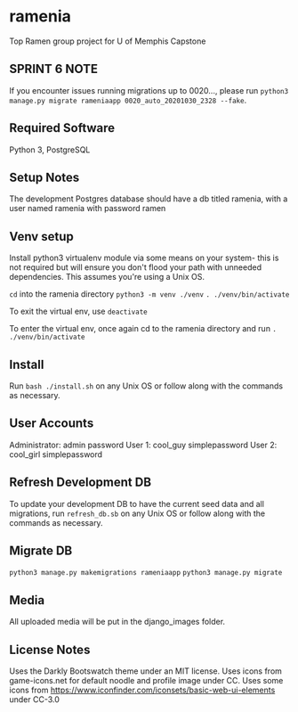 # ramenia
Top Ramen group project for U of Memphis Capstone

## SPRINT 6 NOTE
If you encounter issues running migrations up to 0020..., please run
`python3 manage.py migrate rameniaapp 0020_auto_20201030_2328 --fake`.

## Required Software
Python 3, PostgreSQL

## Setup Notes
The development Postgres database should have a db titled ramenia,
with a user named ramenia with password ramen

## Venv setup
Install python3 virtualenv module via some means on your system- this is
not required but will ensure you don't flood your path with unneeded dependencies.
This assumes you're using a Unix OS.

`cd` into the ramenia directory
`python3 -m venv ./venv`
`. ./venv/bin/activate`

To exit the virtual env, use `deactivate`

To enter the virtual env, once again cd to the ramenia directory and run
`. ./venv/bin/activate`

## Install
Run `bash ./install.sh` on any Unix OS or follow along with the commands as necessary.

## User Accounts
Administrator:
admin
password
User 1:
cool_guy
simplepassword
User 2:
cool_girl
simplepassword

## Refresh Development DB
To update your development DB to have the current seed data and all migrations,
run `refresh_db.sb` on any Unix OS or follow along with the commands as necessary.

## Migrate DB
`python3 manage.py makemigrations rameniaapp`
`python3 manage.py migrate`

## Media
All uploaded media will be put in the django_images folder.

## License Notes
Uses the Darkly Bootswatch theme under an MIT license.
Uses icons from game-icons.net for default noodle and profile image under CC.
Uses some icons from https://www.iconfinder.com/iconsets/basic-web-ui-elements under CC-3.0
